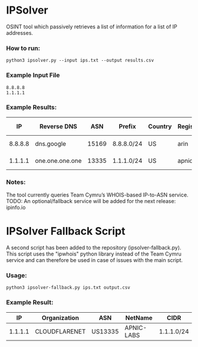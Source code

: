 # IPSolver
OSINT tool which passively retrieves a list of information for a list of IP addresses.

### How to run:
```
python3 ipsolver.py --input ips.txt --output results.csv
```
### Example Input File
```
8.8.8.8
1.1.1.1
```

### Example Results:
IP | Reverse DNS | ASN | Prefix | Country | Registry | ASN Allocated | ASN Name
-- | -- | -- | -- | -- | -- | -- | --
8.8.8.8 | dns.google | 15169 | 8.8.8.0/24 | US | arin | 1992-12-01 | GOOGLE
1.1.1.1 | one.one.one.one | 13335 | 1.1.1.0/24 | US | apnic | 2011-04-11 | CLOUDFLARENET

### Notes:
The tool currently queries Team Cymru’s WHOIS-based IP-to-ASN service.  
TODO: An optional/fallback service will be added for the next release: ipinfo.io

# IPSolver Fallback Script
A second script has been added to the repository (ipsolver-fallback.py). This script uses the "ipwhois" python library instead of the Team Cymru service and can therefore be used in case of issues with the main script.

### Usage:
```
python3 ipsolver-fallback.py ips.txt output.csv
```

### Example Result:
IP | Organization | ASN | NetName | CIDR
-- | -- | -- | -- | -- |
1.1.1.1	| CLOUDFLARENET	| US13335	| APNIC-LABS | 1.1.1.0/24
